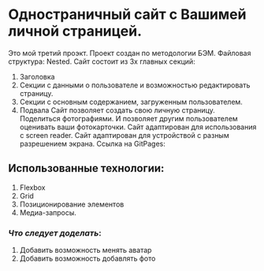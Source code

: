 # Одностраничный сайт с Вашимей личной страницей.
Это мой третий проэкт.
Проект создан по методологии БЭМ. Файловая структура: Nested.
Сайт состоит из 3х главных секций:
1. Заголовка
2. Секции с данными о пользователе и возможностью редактировать страницу.
3. Секции с основным содержанием, загруженным пользователем.
4. Подвала
Сайт позволяет создать свою личную страницу. Поделиться фотографиями. И позволяет другим пользователем оценивать ваши фотокарточки.
Сайт адаптирован для использования с screen reader.
Сайт адаптирован для устройствой с разным разрешением экрана.
Ссылка на GitPages: 

## Использованные технологии:
1. Flexbox
2. Grid
2. Позиционирование элементов
3. Медиа-запросы.

### *Что следует доделать*:
1. Добавить возможность менять аватар 
2. Добавить возможность добавлять фото
 

